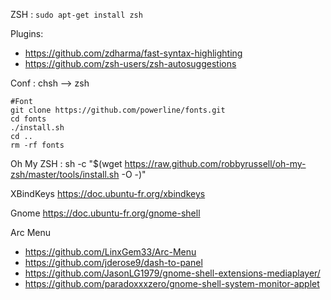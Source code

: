 ZSH : 
  ```sudo apt-get install zsh```

  Plugins:
  * https://github.com/zdharma/fast-syntax-highlighting
  * https://github.com/zsh-users/zsh-autosuggestions

  Conf : 
  chsh --> zsh

  ```
  #Font
  git clone https://github.com/powerline/fonts.git
  cd fonts
  ./install.sh
  cd ..
  rm -rf fonts
  ```

Oh My ZSH :
  sh -c "$(wget https://raw.github.com/robbyrussell/oh-my-zsh/master/tools/install.sh -O -)"

XBindKeys
https://doc.ubuntu-fr.org/xbindkeys

Gnome
https://doc.ubuntu-fr.org/gnome-shell

Arc Menu 
* https://github.com/LinxGem33/Arc-Menu
* https://github.com/jderose9/dash-to-panel
* https://github.com/JasonLG1979/gnome-shell-extensions-mediaplayer/
* https://github.com/paradoxxxzero/gnome-shell-system-monitor-applet
 
